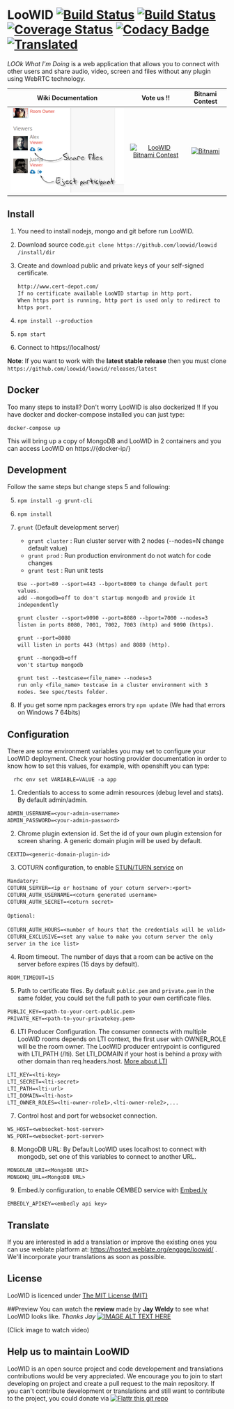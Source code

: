 # LooWID [![Build Status](https://travis-ci.org/loowid/loowid.svg?branch=master)](https://travis-ci.org/loowid/loowid) [![Build Status](https://api.shippable.com/projects/54d253435ab6cc13528acebb/badge?branchName=master)](https://app.shippable.com/projects/54d253435ab6cc13528acebb/builds/latest) [![Coverage Status](https://coveralls.io/repos/loowid/loowid/badge.svg?branch=master)](https://coveralls.io/r/loowid/loowid?branch=master) [![Codacy Badge](https://www.codacy.com/project/badge/ac8effa59d594bb0aa4c344da6a92527)](https://www.codacy.com/public/alexballeste/loowid) [![Translated](https://hosted.weblate.org/widgets/loowid/-/svg-badge.svg)](https://hosted.weblate.org/engage/loowid/?utm_source=widget)

*LOOk What I'm Doing* is a web application that allows you to connect with other users and share audio, video, screen and files without any plugin using WebRTC technology.

Wiki Documentation | Vote us !! | Bitnami Contest
:---:|:---:|:---:
[![Wiki Documentation](https://raw.githubusercontent.com/loowid/loowid-doc/master/images/howtouse/6-user-buttons.png)](https://github.com/loowid/loowid/wiki)|[![LooWID Bitnami Contest](https://d33np9n32j53g7.cloudfront.net/assets/stacks/loowid/img/loowid-module-20caa0b9cc4fc99d7b5929ab83f8418f.png)](https://bitnami.com/stack/loowid)|[![Bitnami](https://pbs.twimg.com/profile_images/378800000732241585/9e00ada9691f6aab16668cfb9dfa2f1c_normal.png)](https://bitnami.com/contest?page=3&product=loowid&utm_campaign=Application%2BContest&utm_medium=badge&utm_source=bitnami&utm_term=loowid)


## Install

  1. You need to install nodejs, mongo and git before run LooWID.
  2. Download source code.`
      git clone https://github.com/loowid/loowid /install/dir
`
  3. Create and download public and private keys of your self-signed certificate.

      ```
      http://www.cert-depot.com/
      If no certificate available LooWID startup in http port.
      When https port is running, http port is used only to redirect to https port.
      ```

  4. `npm install --production`
  5. `npm start`
  6. Connect to https://localhost/

**Note**: If you want to work with the **latest stable release** then you must clone `https://github.com/loowid/loowid/releases/latest`

## Docker

  Too many steps to install? Don't worry LooWID is also dockerized !! If you have docker and docker-compose installed you can just type:

    docker-compose up

  This will bring up a copy of MongoDB and LooWID in 2 containers and you can access LooWID on https://{docker-ip/}

## Development

  Follow the same steps but change steps 5 and following:

  5. `npm install -g grunt-cli`

  6. `npm install`

  7. `grunt` (Default development server)

	 * `grunt cluster`	: Run cluster server with 2 nodes (--nodes=N change default value)
	 * `grunt prod`		: Run production environment do not watch for code changes
	 * `grunt test`		: Run unit tests

	 ```
	 Use --port=80 --sport=443 --bport=8000 to change default port values.
	 add --mongodb=off to don't startup mongodb and provide it independently
	 ```
	 ```
	 grunt cluster --sport=9090 --port=8080 --bport=7000 --nodes=3
	 listen in ports 8080, 7001, 7002, 7003 (http) and 9090 (https).
	 ```
	 ```
	 grunt --port=8080
	 will listen in ports 443 (https) and 8080 (http).
	 ```
	 ```
	 grunt --mongodb=off
	 won't startup mongodb
	 ```
	 ```
	 grunt test --testcase=<file_name> --nodes=3
	 run only <file_name> testcase in a cluster environment with 3 nodes. See spec/tests folder.
	 ```

  7. If you get some npm packages errors try `npm update` (We had that errors on Windows 7 64bits)

## Configuration


  There are some environment variables you may set to configure your LooWID deployment.
  Check your hosting provider documentation in order to know how to set this values, for example, with openshift you can type:
  ```
  	rhc env set VARIABLE=VALUE -a app
  ```
  1. Credentials to access to some admin resources (debug level and stats). By default admin/admin.

  ```
  ADMIN_USERNAME=<your-admin-username>
  ADMIN_PASSWORD=<your-admin-password>
  ```
  2. Chrome plugin extension id. Set the id of your own plugin extension for screen sharing. A generic domain plugin will be used by default.

  ```
  CEXTID=<generic-domain-plugin-id>
  ```
  3. COTURN configuration, to enable [STUN/TURN service](https://github.com/loowid/loowid/wiki/LooWID's-communication-stack) on


  ```
Mandatory:
  COTURN_SERVER=<ip or hostname of your coturn server>:<port>
  COTURN_AUTH_USERNAME=<coturn generated username>
  COTURN_AUTH_SECRET=<coturn secret>

Optional:

  COTURN_AUTH_HOURS=<number of hours that the credentials will be valid>
  COTURN_EXCLUSIVE=<set any value to make you coturn server the only server in the ice list>
  ```
  4. Room timeout. The number of days that a room can be active on the server before expires (15 days by default).

  ```
  ROOM_TIMEOUT=15
  ```
  5. Path to certificate files. By default `public.pem` and `private.pem` in the same folder, you could set the full path to your own certificate files.

  ```
  PUBLIC_KEY=<path-to-your-cert-public.pem>
  PRIVATE_KEY=<path-to-your-privatekey.pem>
  ```

  6. LTI Producer Configuration. The consumer connects with multiple LooWID rooms depends on LTI context, the first user with OWNER_ROLE will be the room owner.
  The LooWID producer entrypoint is configured with LTI_PATH (/lti). Set LTI_DOMAIN if your host is behind a proxy with other domain than req.headers.host. [More about LTI](https://github.com/loowid/loowid/wiki/Setting-up-IMS-LTI-connection)

  ```
  LTI_KEY=<lti-key>
  LTI_SECRET=<lti-secret>
  LTI_PATH=<lti-url>
  LTI_DOMAIN=<lti-host>
  LTI_OWNER_ROLES=<lti-owner-role1>,<lti-owner-role2>,...
  ```

  7. Control host and port for websocket connection.

  ```
  WS_HOST=<websocket-host-server>
  WS_PORT=<websocket-port-server>
  ```

  8. MongoDB URL: By Default LooWID uses localhost to connect with mongodb, set one of this variables to connect to another URL.

  ```
  MONGOLAB_URI=<MongoDB URI>
  MONGOHQ_URL=<MongoDB URL>
  ```

  9. Embed.ly configuration, to enable OEMBED service with [Embed.ly](http://embed.ly/)

  ```
  EMBEDLY_APIKEY=<embedly api key>
  ```

## Translate
  If you are interested in add a translation or improve the existing ones you can use weblate platform at:
  https://hosted.weblate.org/engage/loowid/ . We'll incorporate your translations as soon as possible.

## License
  LooWID is licenced under [The MIT License (MIT)](https://github.com/loowid/loowid/blob/master/LICENSE)

##Preview
You can watch the **review** made by **Jay Weldy** to see what LooWID looks like. *Thanks Jay*
[![IMAGE ALT TEXT HERE](http://img.youtube.com/vi/7mWX_KLo7iA/0.jpg)](http://www.youtube.com/watch?v=7mWX_KLo7iA)

(Click image to watch video)

## Help us to maintain LooWID
LooWID is an open source project and code developement and translations contributions would be very appreciated. We encourage you to join to start developing on project and create a pull request to the main repository. If you can't contribute development or translations and still want to contribute to the project, you could donate via  [![Flattr this git repo](http://api.flattr.com/button/flattr-badge-large.png)](https://flattr.com/submit/auto?user_id=LoowidCOM&url=https://www.loowid.com&title=LooWID&language=&tags=github&category=software)
